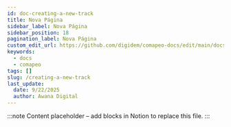 ```yaml
---
id: doc-creating-a-new-track
title: Nova Página
sidebar_label: Nova Página
sidebar_position: 18
pagination_label: Nova Página
custom_edit_url: https://github.com/digidem/comapeo-docs/edit/main/docs/gathering-observations/creating-a-new-track.md
keywords:
  - docs
  - comapeo
tags: []
slug: /creating-a-new-track
last_update:
  date: 9/22/2025
  author: Awana Digital
---
```


<!-- Placeholder content generated automatically because the Notion page is missing a Website Block. -->

:::note
Content placeholder – add blocks in Notion to replace this file.
:::
